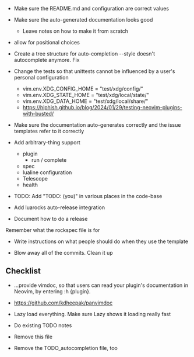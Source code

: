 - Make sure the README.md and configuration are correct values

- Make sure the auto-generated documentation looks good
   - Leave notes on how to make it from scratch

- allow for positional choices
- Create a tree structure for auto-completion
--style doesn't autocomplete anymore. Fix

- Change the tests so that unittests cannot be influenced by a user's personal configuration
    - vim.env.XDG_CONFIG_HOME = "test/xdg/config/"
    - vim.env.XDG_STATE_HOME = "test/xdg/local/state/"
    - vim.env.XDG_DATA_HOME = "test/xdg/local/share/"
    - https://hiphish.github.io/blog/2024/01/29/testing-neovim-plugins-with-busted/
- Make sure the documentation auto-generates correctly and the issue templates refer to it correctly

- Add arbitrary-thing support
    - plugin
        - run / complete
    - spec
    - lualine configuration
    - Telescope
    - health

- TODO: Add "TODO: (you)" in various places in the code-base

- Add luarocks auto-release integration

- Document how to do a release

Remember what the rockspec file is for

- Write instructions on what people should do when they use the template

- Blow away all of the commits. Clean it up


## Checklist

- ...provide vimdoc, so that users can read your plugin's documentation in Neovim, by entering :h {plugin}.
 - https://github.com/kdheepak/panvimdoc

- Lazy load everything. Make sure Lazy shows it loading really fast

- Do existing TODO notes

- Remove this file

- Remove the TODO_autocompletion file, too
